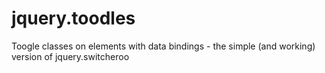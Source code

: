 jquery.toodles
==============

Toogle classes on elements with data bindings - the simple (and working) version of jquery.switcheroo
